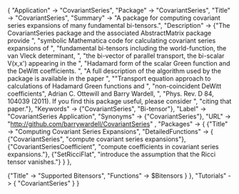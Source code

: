 {
 "Application" -> "CovariantSeries",
 "Package" -> "CovariantSeries",
 "Title" -> "CovariantSeries",
 "Summary" -> 
   "A package for computing covariant series expansions of many fundamental bi-tensors.",
 "Description" -> 
   {"The CovariantSeries package and the associated AbstractMatrix package provide ",
    "symbolic Mathematica code for calculating covariant series expansions of ",
    "fundamental bi-tensors including the world-function, the van Vleck determinant, ",
    "the bi-vector of parallel transport, the bi-scalar V(x,x') appearing in the ",
    "Hadamard form of the scalar Green function and the DeWitt coefficients. ",
    "A full description of the algorithm used by the package is available in the paper ",
    "\"Transport equation approach to calculations of Hadamard Green functions and ",
    "non-coincident DeWitt coefficients\", Adrian C. Ottewill and Barry Wardell, ",
    "Phys. Rev. D 84, 104039 (2011). If you find this package useful, please consider ",
    "citing that paper."},
 "Keywords" -> {"CovariantSeries", "Bi-tensor"},
 "Label" -> "CovariantSeries Application",
 "Synonyms" -> {"CovariantSeries"},
 "URL" -> "http://github.com/barrywardell/CovariantSeries" ,
 "Packages" -> {
   {"Title" -> "Computing Covariant Series Expansions",
    "DetailedFunctions" -> {
      {"CovariantSeries", "compute covariant series expansions"},
      {"CovariantSeriesCoefficient", "compute coefficients in covariant series expansions."},
      {"SetRicciFlat", "introduce the assumption that the Ricci tensor vanishes."}
    }
   },

   {"Title" -> "Supported Bitensors",
    "Functions" -> $Bitensors
   }
 },
 "Tutorials" -> {
   "CovariantSeries"
 } 
}